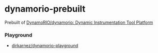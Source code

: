 dynamorio-prebuilt
==================
Prebuilt of [DynamoRIO/dynamorio: Dynamic Instrumentation Tool Platform](https://github.com/DynamoRIO/dynamorio)

### Playground
- [dirkarnez/dynamorio-playground](https://github.com/dirkarnez/dynamorio-playground)